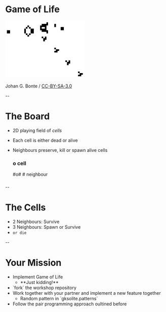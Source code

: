# Game of Life

![Game of Life](resources/Gospers_glider_gun.gif)

Johan G. Bonte / [CC-BY-SA-3.0](http://creativecommons.org/licenses/by-sa/3.0/)

--

# The Board

* 2D playing field of *cells*
* Each cell is either dead or alive
* Neighbours preserve, kill or spawn alive cells


	###		o cell
	#o#		# neighbour
	###

--

# The Cells

* 2 Neighbours: Survive
* 3 Neighbours: Spawn or Survive
* `or die`

--

# Your Mission

* Implement Game of Life
	* <!-- .element: class="fragment" --> **Just kidding!**
* <!-- .element: class="fragment" --> `fork` the workshop repository 
* Work together with your partner and implement a new feature together <!-- .element: class="fragment" -->
	* <!-- .element: class="fragment" --> Random pattern in `gksolite.patterns`
* <!-- .element: class="fragment" --> Follow the pair programming approach oultined before
